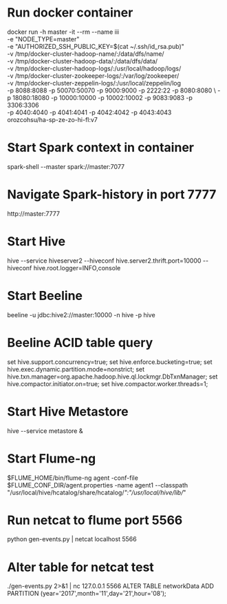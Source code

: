 # Run docker container
docker run -h master -it --rm --name iii \
  -e "NODE_TYPE=master" \
  -e "AUTHORIZED_SSH_PUBLIC_KEY=$(cat ~/.ssh/id_rsa.pub)" \
  -v /tmp/docker-cluster-hadoop-name/:/data/dfs/name/ \
  -v /tmp/docker-cluster-hadoop-data/:/data/dfs/data/ \
  -v /tmp/docker-cluster-hadoop-logs/:/usr/local/hadoop/logs/ \
  -v /tmp/docker-cluster-zookeeper-logs/:/var/log/zookeeper/ \
  -v /tmp/docker-cluster-zeppelin-logs/:/usr/local/zeppelin/log \
  -p 8088:8088 -p 50070:50070 -p 9000:9000 -p 2222:22 -p 8080:8080 \ 
  -p 18080:18080 -p 10000:10000 -p 10002:10002 -p 9083:9083 -p 3306:3306 \
  -p 4040:4040 -p 4041:4041 -p 4042:4042 -p 4043:4043 \
  orozcohsu/ha-sp-ze-zo-hi-fl:v7

# Start Spark context in container
spark-shell --master spark://master:7077

# Navigate Spark-history in port 7777
http://master:7777 

# Start Hive
hive --service hiveserver2 --hiveconf hive.server2.thrift.port=10000 --hiveconf hive.root.logger=INFO,console

# Start Beeline
beeline -u jdbc:hive2://master:10000 -n hive -p hive

# Beeline ACID table query
set hive.support.concurrency=true; set hive.enforce.bucketing=true; set hive.exec.dynamic.partition.mode=nonstrict; set hive.txn.manager=org.apache.hadoop.hive.ql.lockmgr.DbTxnManager; set hive.compactor.initiator.on=true; set hive.compactor.worker.threads=1; 


# Start Hive Metastore
hive --service metastore &

# Start Flume-ng
$FLUME_HOME/bin/flume-ng agent -conf-file $FLUME_CONF_DIR/agent.properties -name agent1 --classpath "/usr/local/hive/hcatalog/share/hcatalog/*":"/usr/local/hive/lib/*"  

# Run netcat to flume port 5566
python gen-events.py | netcat localhost 5566 

# Alter table for netcat test
./gen-events.py 2>&1 | nc 127.0.0.1 5566
ALTER TABLE networkData ADD PARTITION (year='2017',month='11',day='21',hour='08');
